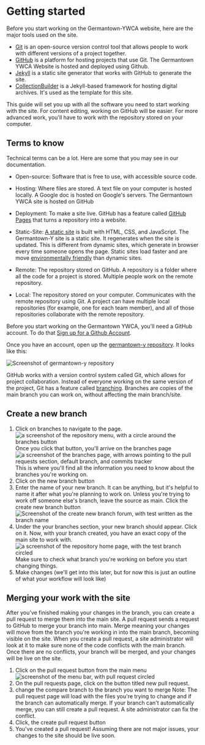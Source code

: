 # Getting started

<!-- any and all images here should have alt text attached to them -->


Before you start working on the Germantown-YWCA website, here are the major tools used on the site.
- [Git](https://git-scm.com/) is an open-source version control tool that allows people to work with different versions of a project together.  
- [GitHub](https://github.com/) is a platform for hosting projects that use Git. The Germantown YWCA Website is hosted and deployed using Github.
- [Jekyll](https://jekyllrb.com/) is a static site generator that works with GitHub to generate the site.
- [CollectionBuilder](https://collectionbuilder.github.io/) is a Jekyll-based framework for hosting digital archives. It's used as the template for this site.

This guide will set you up with all the software you need to start working with the site. For content editing, working on GitHub will be easier. For more advanced work, you'll have to work with the repository stored on your computer.

## Terms to know

Technical terms can be a lot. Here are some that you may see in our documentation.

- Open-source: Software that is free to use, with accessible source code.
- Hosting: Where files are stored. A text file on your computer is hosted locally. A Google doc is hosted on Google's servers. The Germantown YWCA site is hosted on GitHub
- Deployment: To make a site live. GitHub has a feature called [GitHub Pages](https://pages.github.com/) that turns a repository into a website.
- Static-Site: [A static site](https://en.wikipedia.org/wiki/Static_web_page) is built with HTML, CSS, and JavaScript. The Germantown-Y site is a static site. It regenerates when the site is updated. This is different from dynamic sites, which generate in browser every time someone opens the page. Static sites load faster and are move [environmentally friendly](https://www.websitecarbon.com/how-does-it-work/) than dynamic sites.
- Remote: The repository stored on GitHub. A repository is a folder where all the code for a project is stored. Multiple people work on the remote repository.

- Local: The repository stored on your computer. Communicates with the remote repository using Git. A project can have multiple local repositories (for example, one for each team member), and all of those repositories collaborate with the remote repository.


Before you start working on the Germantown YWCA, you'll need a GitHub account. To do that [Sign up for a Github Account](https://github.com/signup?ref_cta=Sign+up&ref_loc=header+logged+out&ref_page=%2F&source=header-home).

Once you have an account, open up the [germantown-y repository](https://github.com/digbmc/germantown-y). It looks like this:

![Screenshot of germantown-y repository](screenshots/getting-started-1.png)

GitHub works with a version control system called Git, which allows for project collaboration. Instead of everyone working on the same version of the project, Git has a feature called [branching](https://git-scm.com/book/en/v2/Git-Branching-Basic-Branching-and-Merging). Branches are copies of the main branch you can work on, without affecting the main branch/site.

## Create a new branch

1. Click on branches to navigate to the page.
![a screenshot of the repository menu, with a circle around the branches button](screenshots/getting-started-2.jpeg)
Once you click that button, you'll arrive on the branches page
![a screenshot of the branches page, with arrows pointing to the pull requests section, default branch, and commits tracker](screenshots/getting-started-3.jpeg)
This is where you'll find all the information you need to know about the branches you're working on.
2. Click on the new branch button
3. Enter the name of your new branch. It can be anything, but it's helpful to name it after what you're planning to work on. Unless you're trying to work off someone else's branch, leave the source as main. Click the create new branch button
![Screenshot of the create new branch forum, with test written as the branch name](screenshots/getting-started-4.png)
4. Under the your branches section, your new branch should appear. Click on it.
Now, with your branch created, you have an exact copy of the main site to work with.
![a screenshot of the repository home page, with the test branch circled](screenshots/getting-started-5.jpeg) Make sure to check what branch you're working on before you start changing things.
5. Make changes (we'll get into this later, but for now this is just an outline of what your workflow will look like)
## Merging your work with the site
After you've finished making your changes in the branch, you can create a pull request to merge them into the main site. A pull request sends a request to GitHub to merge your branch into main. Merge meaning your changes will move from the branch you're working in into the main branch, becoming visible on the site. When you create a pull request, a site administrator will look at it to make sure none of the code conflicts with the main branch. Once there are no conflicts, your branch will be merged, and your changes will be live on the site.

1. Click on the pull request button from the main menu
![screenshot of the menu bar, with pull request circled](screenshots/getting-started-6.jpeg)
2. On the pull requests page, click on the button titled new pull request.
3. change the compare branch to the branch you want to merge
Note: The pull request page will load with the files you're trying to change and if the branch can automatically merge. If your branch can't automatically merge, you can still create a pull request. A site administrator can fix the conflict.
4. Click, the create pull request button
5. You've created a pull request! Assuming there are not major issues, your changes to the site should be live soon.
